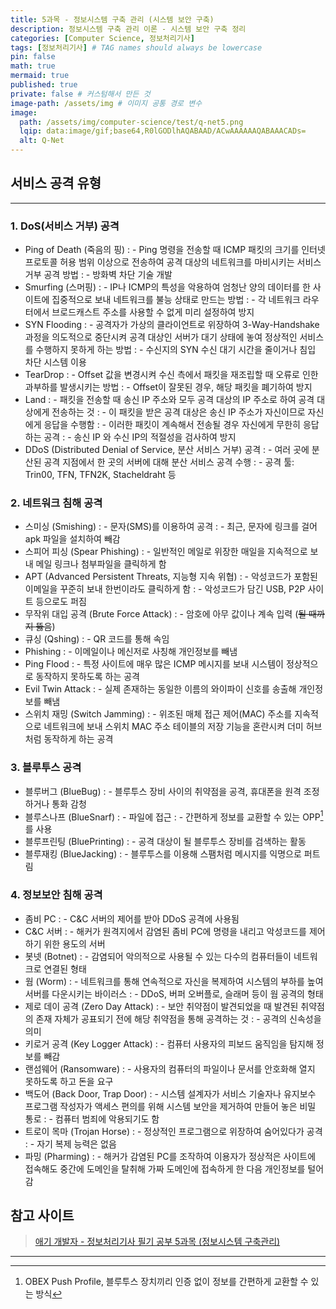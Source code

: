 ```yaml
---
title: 5과목 - 정보시스템 구축 관리 (시스템 보안 구축)
description: 정보시스템 구축 관리 이론 - 시스템 보안 구축 정리
categories: [Computer Science, 정보처리기사]
tags: [정보처리기사] # TAG names should always be lowercase
pin: false
math: true
mermaid: true
published: true
private: false # 커스텀해서 만든 것
image-path: /assets/img # 이미지 공통 경로 변수
image:
  path: /assets/img/computer-science/test/q-net5.png
  lqip: data:image/gif;base64,R0lGODlhAQABAAD/ACwAAAAAAQABAAACADs=
  alt: Q-Net
---
```


## 서비스 공격 유형

---

### 1. DoS(서비스 거부) 공격

- Ping of Death (죽음의 핑)
  : - Ping 명령을 전송할 때 ICMP 패킷의 크기를 인터넷 프로토콜 허용 범위 이상으로 전송하여 공격 대상의 네트워크를 마비시키는 서비스 거부 공격 방법
  : - 방화벽 차단 기술 개발
- Smurfing (스머핑)
  : - IP나 ICMP의 특성을 악용하여 엄청난 양의 데이터를 한 사이트에 집중적으로 보내 네트워크를 불능 상태로 만드는 방법
  : - 각 네트워크 라우터에서 브로드캐스트 주소를 사용할 수 없게 미리 설정하여 방지
- SYN Flooding
  : - 공격자가 가상의 클라이언트로 위장하여 3-Way-Handshake 과정을 의도적으로 중단시켜 공격 대상인 서버가 대기 상태에 놓여 정상적인 서비스를 수행하지 못하게 하는 방법
  : - 수신지의 SYN 수신 대기 시간을 줄이거나 침입 차단 시스템 이용
- TearDrop
  : - Offset 값을 변경시켜 수신 측에서 패킷을 재조립할 때 오류로 인한 과부하를 발생시키는 방법
  : - Offset이 잘못된 경우, 해당 패킷을 폐기하여 방지
- Land
  : - 패킷을 전송할 때 송신 IP 주소와 모두 공격 대상의 IP 주소로 하여 공격 대상에게 전송하는 것
  : - 이 패킷을 받은 공격 대상은 송신 IP 주소가 자신이므로 자신에게 응답을 수행함
  : - 이러한 패킷이 계속해서 전송될 경우 자신에게 무한히 응답하는 공격
  : - 송신 IP 와 수신 IP의 적절성을 검사하여 방지
- DDoS (Distributed Denial of Service, 분산 서비스 거부) 공격
  : - 여러 곳에 분산된 공격 지점에서 한 곳의 서버에 대해 분산 서비스 공격 수행
  : - 공격 툴: Trin00, TFN, TFN2K, Stacheldraht 등

### 2. 네트워크 침해 공격

- 스미싱 (Smishing)
  : - 문자(SMS)를 이용하여 공격
  : - 최근, 문자에 링크를 걸어 apk 파일을 설치하여 빼감
- 스피어 피싱 (Spear Phishing)
  : - 일반적인 메일로 위장한 매일을 지속적으로 보내 메일 링크나 첨부파일을 클릭하게 함
- APT (Advanced Persistent Threats, 지능형 지속 위협)
  : - 악성코드가 포함된 이메일을 꾸준히 보내 한번이라도 클릭하게 함
  : - 악성코드가 담긴 USB, P2P 사이트 등으로도 퍼짐
- 무작위 대입 공격 (Brute Force Attack)
  : - 암호에 아무 값이나 계속 입력 (~~될 때까지 뚫음~~)
- 큐싱 (Qshing)
  : - QR 코드를 통해 속임
- Phishing
  : - 이메일이나 메신저로 사칭해 개인정보를 빼냄
- Ping Flood
  : - 특정 사이트에 매우 많은 ICMP 메시지를 보내 시스템이 정상적으로 동작하지 못하도록 하는 공격
- Evil Twin Attack
  : - 실제 존재하는 동일한 이름의 와이파이 신호를 송출해 개인정보를 빼냄
- 스위치 재밍 (Switch Jamming)
  : - 위조된 매체 접근 제어(MAC) 주소를 지속적으로 네트워크에 보내 스위치 MAC 주소 테이블의 저장 기능을 혼란시켜 더미 허브처럼 동작하게 하는 공격

### 3. 블루투스 공격

- 블루버그 (BlueBug)
  : - 블루투스 장비 사이의 취약점을 공격, 휴대폰을 원격 조정하거나 통화 감청
- 블루스나프 (BlueSnarf)
  : - 파일에 접근
  : - 간편하게 정보를 교환할 수 있는 OPP[^opp]를 사용
- 블루프린팅 (BluePrinting)
  : - 공격 대상이 될 블루투스 장비를 검색하는 활동
- 블루재킹 (BlueJacking)
  : - 블루투스를 이용해 스팸처럼 메시지를 익명으로 퍼트림

### 4. 정보보안 침해 공격

- 좀비 PC
  : - C&C 서버의 제어를 받아 DDoS 공격에 사용됨
- C&C 서버
  : - 해커가 원격지에서 감염된 좀비 PC에 명령을 내리고 악성코드를 제어하기 위한 용도의 서버
- 봇넷 (Botnet)
  : - 감염되어 악의적으로 사용될 수 있는 다수의 컴퓨터들이 네트워크로 연결된 형태
- 웜 (Worm)
  : - 네트워크를 통해 연속적으로 자신을 복제하여 시스템의 부하를 높여 서버를 다운시키는 바이러스
  : - DDoS, 버퍼 오버플로, 슬래머 등이 웜 공격의 형태
- 제로 데이 공격 (Zero Day Attack)
  : - 보안 취약점이 발견되었을 때 발견된 취약점의 존재 자체가 공표되기 전에 해당 취약점을 통해 공격하는 것
  : - 공격의 신속성을 의미
- 키로거 공격 (Key Logger Attack)
  : - 컴퓨터 사용자의 피보드 움직임을 탐지해 정보를 빼감
- 랜섬웨어 (Ransomware)
  : - 사용자의 컴퓨터의 파일이나 문서를 안호화해 열지 못하도록 하고 돈을 요구
- 백도어 (Back Door, Trap Door)
  : - 시스템 설계자가 서비스 기술자나 유지보수 프로그램 작성자가 액세스 편의를 위해 시스템 보안을 제거하여 만들어 놓은 비밀 통로
  : - 컴퓨터 범죄에 악용되기도 함
- 트로이 목마 (Trojan Horse)
  : - 정상적인 프로그램으로 위장하여 숨어있다가 공격
  : - 자기 복제 능력은 없음
- 파밍 (Pharming)
  : - 해커가 감염된 PC를 조작하여 이용자가 정상적은 사이트에 접속해도 중간에 도메인을 탈취해 가짜 도메인에 접속하게 한 다음 개인정보를 털어감

## 참고 사이트

> [애기 개발자 - 정보처리기사 필기 공부 5과목 (정보시스템 구축관리)][ref_site_1]

---

[^opp]: OBEX Push Profile, 블루투스 장치끼리 인증 없이 정보를 간편하게 교환할 수 있는 방식

<!-- 이미지 -->

[encryption]: {{page.image-path}}/computer-science/test/encryption.png

<!-- 블로그 게시글 -->

<!-- [post-title]: {{site.url}}/posts/heap -->

<!-- 참고 사이트 -->

[ref_site_1]: https://baby-dev.tistory.com/entry/%EC%A0%95%EB%B3%B4%EC%B2%98%EB%A6%AC%EA%B8%B0%EC%82%AC-%ED%95%84%EA%B8%B0-%EA%B3%B5%EB%B6%80-5%EA%B3%BC%EB%AA%A9-%EC%A0%95%EB%B3%B4%EC%8B%9C%EC%8A%A4%ED%85%9C-%EA%B5%AC%EC%B6%95%EA%B4%80%EB%A6%AC
